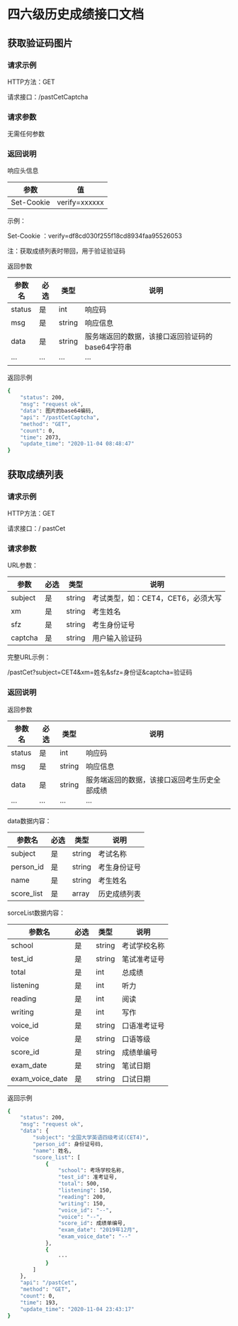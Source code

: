 # 四六级历史成绩接口文档

## 获取验证码图片

### 请求示例

HTTP方法：GET

请求接口：/pastCetCaptcha

### 请求参数

无需任何参数

### 返回说明

响应头信息

| 参数       | 值            |
| ---------- | ------------- |
| Set-Cookie | verify=xxxxxx |

示例：

Set-Cookie ：verify=df8cd030f255f18cd8934faa95526053

注：获取成绩列表时带回，用于验证验证码

返回参数

| 参数名 | 必选 | 类型   | 说明                                             |
| ------ | ---- | ------ | ------------------------------------------------ |
| status | 是   | int    | 响应码                                           |
| msg    | 是   | string | 响应信息                                         |
| data   | 是   | string | 服务端返回的数据，该接口返回验证码的base64字符串 |
| ···    | ···  | ···    | ···                                              |



返回示例

```bash
{
    "status": 200,
    "msg": "request ok",
    "data": 图片的base64编码,
    "api": "/pastCetCaptcha",
    "method": "GET",
    "count": 0,
    "time": 2073,
    "update_time": "2020-11-04 08:48:47"
}
```

## 获取成绩列表

### 请求示例

HTTP方法：GET

请求接口：/ pastCet 

### 请求参数

URL参数：

| 参数    | 必选 | 类型   | 说明                               |
| ------- | ---- | ------ | ---------------------------------- |
| subject | 是   | string | 考试类型，如：CET4，CET6，必须大写 |
| xm      | 是   | string | 考生姓名                           |
| sfz     | 是   | string | 考生身份证号                       |
| captcha | 是   | string | 用户输入验证码                     |

完整URL示例：

 /pastCet?subject=CET4&xm=姓名&sfz=身份证&captcha=验证码

### 返回说明

返回参数

| 参数名 | 必选 | 类型   | 说明                                         |
| ------ | ---- | ------ | -------------------------------------------- |
| status | 是   | int    | 响应码                                       |
| msg    | 是   | string | 响应信息                                     |
| data   | 是   | string | 服务端返回的数据，该接口返回考生历史全部成绩 |
| ···    | ···  | ···    | ···                                          |

data数据内容：

| 参数名     | 必选 | 类型   | 说明         |
| ---------- | ---- | ------ | ------------ |
| subject    | 是   | string | 考试名称     |
| person_id  | 是   | string | 考生身份证号 |
| name       | 是   | string | 考生姓名     |
| score_list | 是   | array  | 历史成绩列表 |

sorceList数据内容：

| 参数名    | 必选 | 类型   | 说明         |
| --------- | ---- | ------ | ------------ |
| school    | 是   | string | 考试学校名称 |
| test_id | 是   | string | 笔试准考证号 |
| total     | 是   | int    | 总成绩       |
| listening | 是   | int    | 听力         |
| reading   | 是   | int    | 阅读         |
| writing   | 是   | int    | 写作         |
| voice_id  | 是   | string | 口语准考证号 |
| voice     | 是   | string | 口语等级   |
| score_id  | 是   | string | 成绩单编号   |
| exam_date       | 是   | string | 笔试日期     |
| exam_voice_date | 是   | string | 口试日期     |



返回示例

```bash
{
    "status": 200,
    "msg": "request ok",
    "data": {
        "subject": "全国大学英语四级考试(CET4)",
        "person_id": 身份证号码,
        "name": 姓名,
        "score_list": [
            {
                "school": 考场学校名称,
                "test_id": 准考证号,
                "total": 500,
                "listening": 150,
                "reading": 200,
                "writing": 150,
                "voice_id": "--",
                "voice": "--",
                "score_id": 成绩单编号,
                "exam_date": "2019年12月",
                "exam_voice_date": "--"
            },
            {
				···
            }
        ]
    },
    "api": "/pastCet",
    "method": "GET",
    "count": 0,
    "time": 193,
    "update_time": "2020-11-04 23:43:17"
}
```
